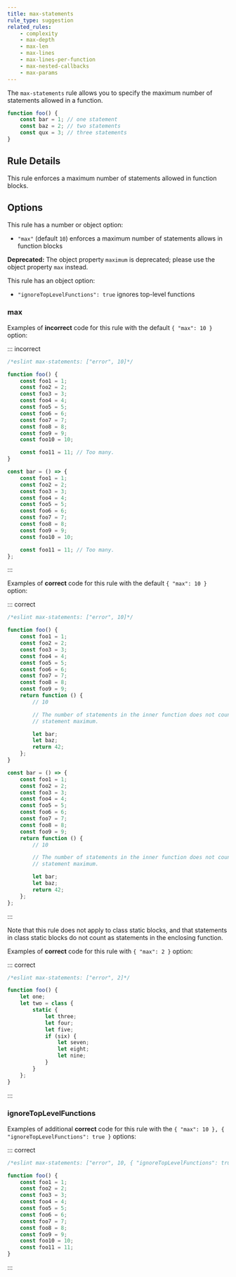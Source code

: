 ```yaml
---
title: max-statements
rule_type: suggestion
related_rules:
    - complexity
    - max-depth
    - max-len
    - max-lines
    - max-lines-per-function
    - max-nested-callbacks
    - max-params
---
```


The `max-statements` rule allows you to specify the maximum number of statements allowed in a function.

```js
function foo() {
    const bar = 1; // one statement
    const baz = 2; // two statements
    const qux = 3; // three statements
}
```

## Rule Details

This rule enforces a maximum number of statements allowed in function blocks.

## Options

This rule has a number or object option:

- `"max"` (default `10`) enforces a maximum number of statements allows in function blocks

**Deprecated:** The object property `maximum` is deprecated; please use the object property `max` instead.

This rule has an object option:

- `"ignoreTopLevelFunctions": true` ignores top-level functions

### max

Examples of **incorrect** code for this rule with the default `{ "max": 10 }` option:

::: incorrect

```js
/*eslint max-statements: ["error", 10]*/

function foo() {
    const foo1 = 1;
    const foo2 = 2;
    const foo3 = 3;
    const foo4 = 4;
    const foo5 = 5;
    const foo6 = 6;
    const foo7 = 7;
    const foo8 = 8;
    const foo9 = 9;
    const foo10 = 10;

    const foo11 = 11; // Too many.
}

const bar = () => {
    const foo1 = 1;
    const foo2 = 2;
    const foo3 = 3;
    const foo4 = 4;
    const foo5 = 5;
    const foo6 = 6;
    const foo7 = 7;
    const foo8 = 8;
    const foo9 = 9;
    const foo10 = 10;

    const foo11 = 11; // Too many.
};
```

:::

Examples of **correct** code for this rule with the default `{ "max": 10 }` option:

::: correct

```js
/*eslint max-statements: ["error", 10]*/

function foo() {
    const foo1 = 1;
    const foo2 = 2;
    const foo3 = 3;
    const foo4 = 4;
    const foo5 = 5;
    const foo6 = 6;
    const foo7 = 7;
    const foo8 = 8;
    const foo9 = 9;
    return function () {
        // 10

        // The number of statements in the inner function does not count toward the
        // statement maximum.

        let bar;
        let baz;
        return 42;
    };
}

const bar = () => {
    const foo1 = 1;
    const foo2 = 2;
    const foo3 = 3;
    const foo4 = 4;
    const foo5 = 5;
    const foo6 = 6;
    const foo7 = 7;
    const foo8 = 8;
    const foo9 = 9;
    return function () {
        // 10

        // The number of statements in the inner function does not count toward the
        // statement maximum.

        let bar;
        let baz;
        return 42;
    };
};
```

:::

Note that this rule does not apply to class static blocks, and that statements in class static blocks do not count as statements in the enclosing function.

Examples of **correct** code for this rule with `{ "max": 2 }` option:

::: correct

```js
/*eslint max-statements: ["error", 2]*/

function foo() {
    let one;
    let two = class {
        static {
            let three;
            let four;
            let five;
            if (six) {
                let seven;
                let eight;
                let nine;
            }
        }
    };
}
```

:::

### ignoreTopLevelFunctions

Examples of additional **correct** code for this rule with the `{ "max": 10 }, { "ignoreTopLevelFunctions": true }` options:

::: correct

```js
/*eslint max-statements: ["error", 10, { "ignoreTopLevelFunctions": true }]*/

function foo() {
    const foo1 = 1;
    const foo2 = 2;
    const foo3 = 3;
    const foo4 = 4;
    const foo5 = 5;
    const foo6 = 6;
    const foo7 = 7;
    const foo8 = 8;
    const foo9 = 9;
    const foo10 = 10;
    const foo11 = 11;
}
```

:::
